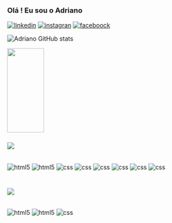 ### Olá ! Eu sou o Adriano

[![linkedin](https://img.shields.io/badge/LinkedIn-0077B5?style=for-the-badge&logo=linkedin&logoColor=white)](https://www.linkedin.com/in/adriano-dos-santos-07a688120/)
[![instagran](https://img.shields.io/badge/Instagram-E4405F?style=for-the-badge&logo=instagram&logoColor=white)](https://www.instagram.com/adrianospalenza/)
[![faceboock](https://img.shields.io/badge/Facebook-1877F2?style=for-the-badge&logo=facebook&logoColor=white)](https://www.facebook.com/adriano.spalenza.7)


![Adriano GitHub stats](https://github-readme-stats.vercel.app/api?username=adrianospalenzaa&show_icons=true&theme=radical)

  <img width="41%" height="195px" src="https://github-readme-stats.vercel.app/api/top-langs/?username=adrianospalenzaa&layout=compact&hide_border=true&title_color=00bfbf&text_color=00bfbf&bg_color=0d1117" />
</div>

### <p align="center">
<img src="http://img.shields.io/static/v1?label=&message=TECNOLOGIAS%20UTILIZADAS&color=GREEN&style=for-the-badge"/>
</p>

<div style="display: inline_block"><br/>


<img align= "center" alt="html5" src="https://img.shields.io/badge/Python-14354C?style=for-the-badge&logo=python&logoColor=white">
<img align= "center" alt="html5" src="https://img.shields.io/badge/HTML5-E34F26?style=for-the-badge&logo=html5&logoColor=white">
<img align= "center" alt="css" src="https://img.shields.io/badge/CSS-239120?&style=for-the-badge&logo=css3&logoColor=white">
<img align= "center" alt="css" src="https://img.shields.io/badge/Anaconda-%2344A833.svg?style=for-the-badge&logo=anaconda&logoColor=white">
<img align= "center" alt="css" src="https://img.shields.io/badge/phpstorm-143?style=for-the-badge&logo=phpstorm&logoColor=black&color=black&labelColor=darkorchid">
<img align= "center" alt="css" src="https://img.shields.io/badge/pycharm-143?style=for-the-badge&logo=pycharm&logoColor=black&color=black&labelColor=green">
<img align= "center" alt="css" src="https://img.shields.io/badge/Visual_Studio-5C2D91?style=for-the-badge&logo=visual%20studio&logoColor=white">
<img align= "center" alt="css" src="https://img.shields.io/badge/Windows-0078D6?style=for-the-badge&logo=windows&logoColor=white">


</div></BR>

### <p align="center">
<img src="http://img.shields.io/static/v1?label=STATUS&message=EM%20DESENVOLVIMENTO&color=GREEN&style=for-the-badge"/>
</p>

<div style="display: inline_block"><br/>
<img align= "center" alt="html5" src="https://img.shields.io/badge/Python-14354C?style=for-the-badge&logo=python&logoColor=white">
<img align= "center" alt="html5" src="https://img.shields.io/badge/HTML5-E34F26?style=for-the-badge&logo=html5&logoColor=white">
<img align= "center" alt="css" src="https://img.shields.io/badge/CSS-239120?&style=for-the-badge&logo=css3&logoColor=white">
</div>

